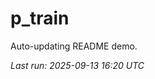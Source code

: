 # p_train

Auto-updating README demo.

<!--START_SECTION:status-->
_Last run: 2025-09-13 16:20 UTC_
<!--END_SECTION:status-->














































































































































































































































































































































































































































































































































































